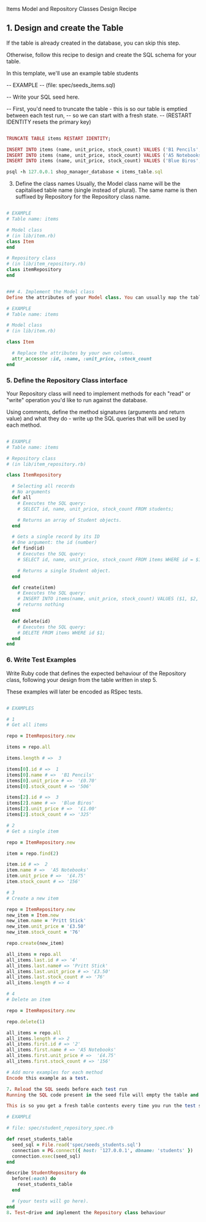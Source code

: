 Items Model and Repository Classes Design Recipe

## 1. Design and create the Table

If the table is already created in the database, you can skip this step.

Otherwise, follow this recipe to design and create the SQL schema for your table.

In this template, we'll use an example table students


-- EXAMPLE
-- (file: spec/seeds_items.sql)

-- Write your SQL seed here. 

-- First, you'd need to truncate the table - this is so our table is emptied between each test run,
-- so we can start with a fresh state.
-- (RESTART IDENTITY resets the primary key)

```Ruby 

TRUNCATE TABLE items RESTART IDENTITY;

INSERT INTO items (name, unit_price, stock_count) VALUES ('B1 Pencils', '£0.70', '506');
INSERT INTO items (name, unit_price, stock_count) VALUES ('A5 Notebooks', '£4.75', '156');
INSERT INTO items (name, unit_price, stock_count) VALUES ('Blue Biros', '£1.00', '325');

psql -h 127.0.0.1 shop_manager_database < items_table.sql

```

3. Define the class names
Usually, the Model class name will be the capitalised table name (single instead of plural). The same name is then suffixed by Repository for the Repository class name.

```Ruby

# EXAMPLE
# Table name: items

# Model class
# (in lib/item.rb)
class Item
end

# Repository class
# (in lib/item_repository.rb)
class itemRepository
end


### 4. Implement the Model class
Define the attributes of your Model class. You can usually map the table columns to the attributes of the class, including primary and foreign keys.

# EXAMPLE
# Table name: items

# Model class
# (in lib/item.rb)

class Item

  # Replace the attributes by your own columns.
  attr_accessor :id, :name, :unit_price, :stock_count
end

```

### 5. Define the Repository Class interface

Your Repository class will need to implement methods for each "read" or "write" operation you'd like to run against the database.

Using comments, define the method signatures (arguments and return value) and what they do - write up the SQL queries that will be used by each method.

```Ruby

# EXAMPLE
# Table name: items

# Repository class
# (in lib/item_repository.rb)

class ItemRepository

  # Selecting all records
  # No arguments
  def all
    # Executes the SQL query:
    # SELECT id, name, unit_price, stock_count FROM students;

    # Returns an array of Student objects.
  end

  # Gets a single record by its ID
  # One argument: the id (number)
  def find(id)
    # Executes the SQL query:
    # SELECT id, name, unit_price, stock_count FROM items WHERE id = $1;

    # Returns a single Student object.
  end

  def create(item)
    # Executes the SQL query:
    # INSERT INTO items(name, unit_price, stock_count) VALUES ($1, $2, $3);
    # returns nothing
  end

  def delete(id)
    # Executes the SQL query:
    # DELETE FROM items WHERE id $1;
  end
end

```

### 6. Write Test Examples
Write Ruby code that defines the expected behaviour of the Repository class, following your design from the table written in step 5.

These examples will later be encoded as RSpec tests.

```Ruby 

# EXAMPLES

# 1
# Get all items

repo = ItemRepository.new

items = repo.all

items.length # =>  3

items[0].id # =>  1
items[0].name # =>  'B1 Pencils'
items[0].unit_price # =>  '£0.70'
items[0].stock_count # => '506'

items[2].id # =>  3
items[2].name # =>  'Blue Biros'
items[2].unit_price # =>  '£1.00'
items[2].stock_count # => '325'

# 2
# Get a single item

repo = ItemRepository.new

item = repo.find(2)

item.id # =>  2
item.name # =>  'A5 Notebooks'
item.unit_price # =>  '£4.75'
item.stock_count # => '156'

# 3
# Create a new item

repo = ItemRepository.new
new_item = Item.new
new_item.name = 'Pritt Stick'
new_item.unit_price = '£3.50'
new_item.stock_count = '76'

repo.create(new_item)

all_items = repo.all
all_items.last.id # => '4'
all_items.last.name# => 'Pritt Stick'
all_items.last.unit_price # => '£3.50'
all_items.last.stock_count # => '76'
all_items.length # => 4

# 4
# Delete an item

repo = ItemRepository.new

repo.delete(1)

all_items = repo.all
all_items.length # => 2
all_items.first.id # => '2'
all_items.first.name # => 'A5 Notebooks'
all_items.first.unit_price # =>  '£4.75'
all_items.first.stock_count # => '156'

# Add more examples for each method
Encode this example as a test.

7. Reload the SQL seeds before each test run
Running the SQL code present in the seed file will empty the table and re-insert the seed data.

This is so you get a fresh table contents every time you run the test suite.

# EXAMPLE

# file: spec/student_repository_spec.rb

def reset_students_table
  seed_sql = File.read('spec/seeds_students.sql')
  connection = PG.connect({ host: '127.0.0.1', dbname: 'students' })
  connection.exec(seed_sql)
end

describe StudentRepository do
  before(:each) do 
    reset_students_table
  end

  # (your tests will go here).
end
8. Test-drive and implement the Repository class behaviour